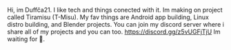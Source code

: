 Hi, im Duffča21.
I like tech and things conected with it.
Im making on project called Tiramisu (T-Misu).
My fav things are Android app building, Linux distro building, and Blender projects.
You can join my discord server where i share all of my projects and you can too. https://discord.gg/z5vUGFjTjU
Im waiting for 🫵.